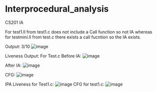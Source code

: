 # Interprocedural_analysis
CS201 IA


For test1.ll from test1.c does not include a Call function so not IA
whereas for testmini.ll from test.c there exists a call fucntion so the IA exists.

Output: 3/10
![image](https://user-images.githubusercontent.com/115338042/224440201-b2783ac0-381c-407b-bf69-4ce1553ee76c.png)


Liveness Output: For Test.c
Before IA:
![image](https://user-images.githubusercontent.com/115338042/224461200-f3911092-c75c-4711-8143-98e8d087d59b.png)

After IA:
![image](https://user-images.githubusercontent.com/115338042/224463336-3295ef9b-72e2-4e0d-bdcf-fa73d41b9402.png)

CFG:
![image](https://user-images.githubusercontent.com/115338042/224463491-527552e3-8964-438f-bb7c-3c5c49e29344.png)

IPA Liveness for Test1.c:
![image](https://user-images.githubusercontent.com/115338042/224513985-673aa810-dc9e-4548-9245-1da4e850576c.png)
CFG for test1.c:
![image](https://user-images.githubusercontent.com/115338042/224514061-eb52225d-d2fc-477d-bbcb-15bc2781ed12.png)
